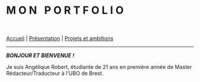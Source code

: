 # **M O N &nbsp; P O R T F O L I O**

&nbsp;

[Accueil](./index.md) | [Présentation](./présentation.md) | [Projets et ambitions](./ambitions.md)

---------------------------------

_**BONJOUR ET BIENVENUE !**_

Je suis Angélique Robert, étudiante de 21 ans en première année de Master Rédacteur/Traducteur à l'UBO de Brest.
